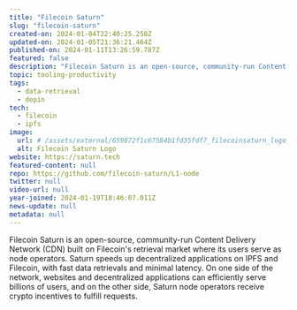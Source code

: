 ```yaml
---
title: "Filecoin Saturn"
slug: "filecoin-saturn"
created-on: 2024-01-04T22:40:25.258Z
updated-on: 2024-01-05T21:36:21.464Z
published-on: 2024-01-11T13:26:59.787Z
featured: false
description: "Filecoin Saturn is an open-source, community-run Content Delivery Network (CDN) built on Filecoin's retrieval market where its users serve as node operators."
topic: tooling-productivity
tags:
  - data-retrieval
  - depin
tech:
  - filecoin
  - ipfs
image:
  url: # /assets/external/659872f1c67584b1fd35fdf7_filecoinsaturn_logo_white.png
  alt: Filecoin Saturn Logo
website: https://saturn.tech
featured-content: null
repo: https://github.com/filecoin-saturn/L1-node
twitter: null
video-url: null
year-joined: 2024-01-19T18:46:07.011Z
news-update: null
metadata: null
---
```


Filecoin Saturn is an open-source, community-run Content Delivery Network (CDN) built on Filecoin's retrieval market where its users serve as node operators. Saturn speeds up decentralized applications on IPFS and Filecoin, with fast data retrievals and minimal latency. On one side of the network, websites and decentralized applications can efficiently serve billions of users, and on the other side, Saturn node operators receive crypto incentives to fulfill requests.
